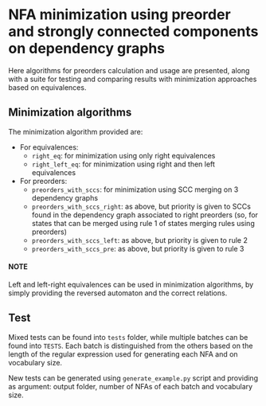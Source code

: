 # NFA minimization using preorder and strongly connected components on dependency graphs
Here algorithms for preorders calculation and usage are presented,
along with a suite for testing and comparing results with minimization
approaches based on equivalences.

## Minimization algorithms
The minimization algorithm provided are:
* For equivalences:
    * `right_eq`: for minimization using only right equivalences
    * `right_left_eq`: for minimization using right and then left
    equivalences
* For preorders:
    * `preorders_with_sccs`: for minimization using SCC merging on 3
    dependency graphs
    * `preorders_with_sccs_right`: as above, but priority is given to
    SCCs found in the dependency graph associated to right preorders
    (so, for states that can be merged using rule 1 of states merging
    rules using preorders)
    * `preorders_with_sccs_left`: as above, but priority is given to
    rule 2
    * `preorders_with_sccs_pre`: as above, but priority is given to
    rule 3

#### NOTE
Left and left-right equivalences can be used in minimization
algorithms, by simply providing the reversed automaton and the
correct relations.

## Test
Mixed tests can be found into `tests` folder, while multiple batches
can be found into `TESTS`. Each batch is distinguished from the others
based on the length of the regular expression used for generating
each NFA and on vocabulary size.

New tests can be generated using `generate_example.py` script and
providing as argument: output folder, number of NFAs of each batch
and vocabulary size.